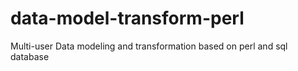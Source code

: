 # data-model-transform-perl
Multi-user Data modeling and transformation based on perl and sql database
